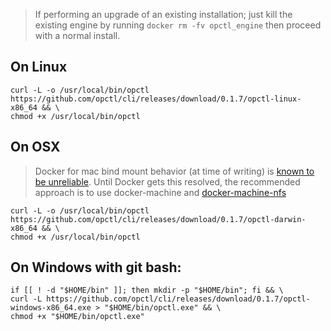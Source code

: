 >If performing an upgrade of an existing installation; just kill the
>existing engine by running `docker rm -fv opctl_engine` then proceed
>with a normal install.

## On Linux

```shell
curl -L -o /usr/local/bin/opctl https://github.com/opctl/cli/releases/download/0.1.7/opctl-linux-x86_64 && \
chmod +x /usr/local/bin/opctl
```

## On OSX

> Docker for mac bind mount behavior (at time of writing) is
> [known to be unreliable](https://forums.docker.com/t/file-access-in-mounted-volumes-extremely-slow-cpu-bound/8076).
> Until Docker gets this resolved, the recommended approach is to use
> docker-machine and
> [docker-machine-nfs](https://github.com/adlogix/docker-machine-nfs)

```shell
curl -L -o /usr/local/bin/opctl https://github.com/opctl/cli/releases/download/0.1.7/opctl-darwin-x86_64 && \
chmod +x /usr/local/bin/opctl
```

## On Windows with git bash:

```shell
if [[ ! -d "$HOME/bin" ]]; then mkdir -p "$HOME/bin"; fi && \
curl -L https://github.com/opctl/cli/releases/download/0.1.7/opctl-windows-x86_64.exe > "$HOME/bin/opctl.exe" && \
chmod +x "$HOME/bin/opctl.exe"
```

